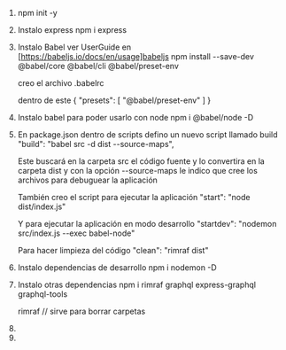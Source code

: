 1) npm init -y 

2) Instalo express
    npm i express

3)  Instalo Babel 
      ver UserGuide en [https://babeljs.io/docs/en/usage]babeljs
      npm install --save-dev @babel/core @babel/cli @babel/preset-env    

      creo el archivo .babelrc  
      
      dentro de este 
      {
        "presets": [
          "@babel/preset-env"
        ]
      }    

4) Instalo babel para poder usarlo con node
  npm i @babel/node -D

5) En package.json dentro de scripts defino un nuevo script llamado build
      "build": "babel src -d dist --source-maps",

    Este buscará en la carpeta src el código fuente y lo convertira en la carpeta dist 
    y con la opción --source-maps le indico que cree los archivos para debuguear la aplicación

    También creo el script para ejecutar la aplicación
      "start": "node dist/index.js"

    Y para ejecutar la aplicación en modo desarrollo
      "startdev": "nodemon src/index.js --exec babel-node"

    Para hacer limpieza del código
      "clean": "rimraf dist"  

6)  Instalo dependencias de desarrollo
      npm i nodemon -D

7)  Instalo otras dependencias
      npm i rimraf graphql express-graphql graphql-tools

      rimraf      // sirve para borrar carpetas
8)  

9)  
